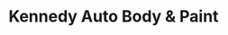 ---
title: "Kennedy Auto Body & Paint"
url: /redwood-city/kennedy-auto-body-and-paint/
shop: car repair
---